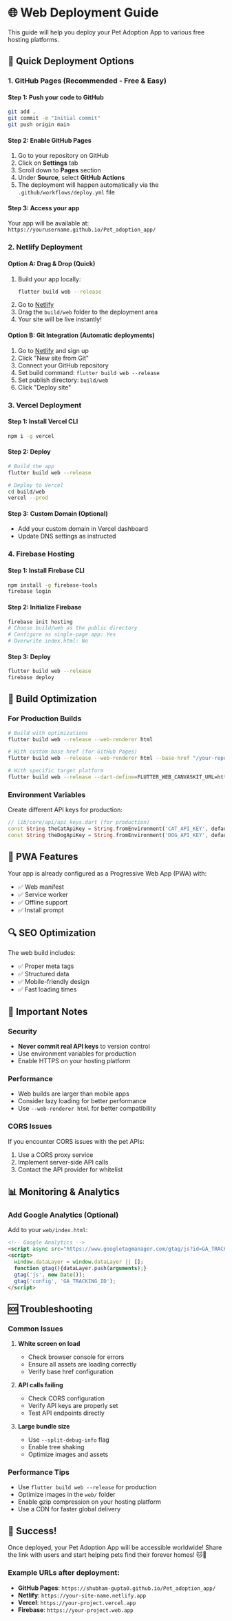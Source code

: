 # 🌐 Web Deployment Guide

This guide will help you deploy your Pet Adoption App to various free hosting platforms.

## 🚀 Quick Deployment Options

### 1. GitHub Pages (Recommended - Free & Easy)

#### Step 1: Push your code to GitHub
```bash
git add .
git commit -m "Initial commit"
git push origin main
```

#### Step 2: Enable GitHub Pages
1. Go to your repository on GitHub
2. Click on **Settings** tab
3. Scroll down to **Pages** section
4. Under **Source**, select **GitHub Actions**
5. The deployment will happen automatically via the `.github/workflows/deploy.yml` file

#### Step 3: Access your app
Your app will be available at: `https://yourusername.github.io/Pet_adoption_app/`

### 2. Netlify Deployment

#### Option A: Drag & Drop (Quick)
1. Build your app locally:
   ```bash
   flutter build web --release
   ```
2. Go to [Netlify](https://netlify.com)
3. Drag the `build/web` folder to the deployment area
4. Your site will be live instantly!

#### Option B: Git Integration (Automatic deployments)
1. Go to [Netlify](https://netlify.com) and sign up
2. Click "New site from Git"
3. Connect your GitHub repository
4. Set build command: `flutter build web --release`
5. Set publish directory: `build/web`
6. Click "Deploy site"

### 3. Vercel Deployment

#### Step 1: Install Vercel CLI
```bash
npm i -g vercel
```

#### Step 2: Deploy
```bash
# Build the app
flutter build web --release

# Deploy to Vercel
cd build/web
vercel --prod
```

#### Step 3: Custom Domain (Optional)
- Add your custom domain in Vercel dashboard
- Update DNS settings as instructed

### 4. Firebase Hosting

#### Step 1: Install Firebase CLI
```bash
npm install -g firebase-tools
firebase login
```

#### Step 2: Initialize Firebase
```bash
firebase init hosting
# Choose build/web as the public directory
# Configure as single-page app: Yes
# Overwrite index.html: No
```

#### Step 3: Deploy
```bash
flutter build web --release
firebase deploy
```

## 🔧 Build Optimization

### For Production Builds
```bash
# Build with optimizations
flutter build web --release --web-renderer html

# With custom base href (for GitHub Pages)
flutter build web --release --web-renderer html --base-href "/your-repo-name/"

# With specific target platform
flutter build web --release --dart-define=FLUTTER_WEB_CANVASKIT_URL=https://unpkg.com/canvaskit-wasm@0.34.0/bin/
```

### Environment Variables
Create different API keys for production:

```dart
// lib/core/api/api_keys.dart (for production)
const String theCatApiKey = String.fromEnvironment('CAT_API_KEY', defaultValue: 'demo_key');
const String theDogApiKey = String.fromEnvironment('DOG_API_KEY', defaultValue: 'demo_key');
```

## 📱 PWA Features

Your app is already configured as a Progressive Web App (PWA) with:
- ✅ Web manifest
- ✅ Service worker
- ✅ Offline support
- ✅ Install prompt

## 🔍 SEO Optimization

The web build includes:
- ✅ Proper meta tags
- ✅ Structured data
- ✅ Mobile-friendly design
- ✅ Fast loading times

## 🚨 Important Notes

### Security
- **Never commit real API keys** to version control
- Use environment variables for production
- Enable HTTPS on your hosting platform

### Performance
- Web builds are larger than mobile apps
- Consider lazy loading for better performance
- Use `--web-renderer html` for better compatibility

### CORS Issues
If you encounter CORS issues with the pet APIs:
1. Use a CORS proxy service
2. Implement server-side API calls
3. Contact the API provider for whitelist

## 📊 Monitoring & Analytics

### Add Google Analytics (Optional)
Add to your `web/index.html`:
```html
<!-- Google Analytics -->
<script async src="https://www.googletagmanager.com/gtag/js?id=GA_TRACKING_ID"></script>
<script>
  window.dataLayer = window.dataLayer || [];
  function gtag(){dataLayer.push(arguments);}
  gtag('js', new Date());
  gtag('config', 'GA_TRACKING_ID');
</script>
```

## 🆘 Troubleshooting

### Common Issues

1. **White screen on load**
   - Check browser console for errors
   - Ensure all assets are loading correctly
   - Verify base href configuration

2. **API calls failing**
   - Check CORS configuration
   - Verify API keys are properly set
   - Test API endpoints directly

3. **Large bundle size**
   - Use `--split-debug-info` flag
   - Enable tree shaking
   - Optimize images and assets

### Performance Tips
- Use `flutter build web --release` for production
- Optimize images in the `web/` folder
- Enable gzip compression on your hosting platform
- Use a CDN for faster global delivery

## 🎉 Success!

Once deployed, your Pet Adoption App will be accessible worldwide! Share the link with users and start helping pets find their forever homes! 🐱🐶

### Example URLs after deployment:
- **GitHub Pages**: `https://shubham-gupta0.github.io/Pet_adoption_app/`
- **Netlify**: `https://your-site-name.netlify.app`
- **Vercel**: `https://your-project.vercel.app`
- **Firebase**: `https://your-project.web.app`
